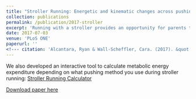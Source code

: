 ```yaml
---
title: "Stroller Running: Energetic and kinematic changes across pushing methods"
collection: publications
permalink: /publication/2017-stroller
excerpt: 'Running with a stroller provides an opportunity for parents to exercise near their child and counteract health declines experienced during early parenthood. Three commonly used stroller pushing methods were investigated to detect potential changes in energetic cost and lower-limb kinematics.'
date: 2017-07-03
venue: 'PLoS ONE'
paperurl: ''
<!--- citation: 'Alcantara, Ryan & Wall-Scheffler, Cara. (2017). &quot;Stroller Running: Energetic and kinematic changes across pushing methods.&quot; <i>Journal 1</i>. 12(7).'
---
```

We also developed an interactive tool to calculate metabolic energy expenditure depending on what pushing method you use during stroller running: [Stroller Running Calculator](https://public.tableau.com/views/StrollerRunningCost_1/Stroller_Cost?:embed=y&:display_count=yes&:showTabs=y&:showVizHome=no)

[Download paper here](http://alcantarar.github.io/files/Alcantara_Wall-Scheffler_2017_Stroller_Running.pdf)

